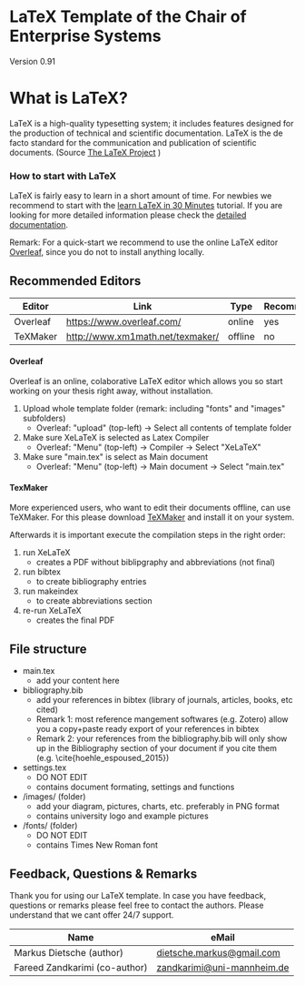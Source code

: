# LaTeX Template of the Chair of Enterprise Systems

Version 0.91

# What is LaTeX?

LaTeX is a high-quality typesetting system; it includes features designed for the production of technical and scientific documentation. LaTeX is the de facto standard for the communication and publication of scientific documents. (Source [The LaTeX Project](https://www.latex-project.org/) )

### How to start with LaTeX

LaTeX is fairly easy to learn in a short amount of time. For newbies we recommend to start with the [learn LaTeX in 30 Minutes](https://de.overleaf.com/learn/latex/Learn_LaTeX_in_30_minutes) tutorial. If you are looking for more detailed information please check the
[detailed documentation](https://de.overleaf.com/learn/latex/Tutorials).

Remark: For a quick-start we recommend to use the online LaTeX editor [Overleaf](https://www.overleaf.com/), since you do not to install anything locally.

## Recommended Editors

| Editor   | Link                             | Type    | Recommended |
| -------- | -------------------------------- | ------- | ----------- |
| Overleaf | https://www.overleaf.com/        | online  | yes         |
| TeXMaker | http://www.xm1math.net/texmaker/ | offline | no          |

#### Overleaf

Overleaf is an online, colaborative LaTeX editor which allows you so start working on your thesis right away, without installation.

1. Upload whole template folder (remark: including "fonts" and "images" subfolders)
   - Overleaf: "upload" (top-left) -> Select all contents of template folder
2. Make sure XeLaTeX is selected as Latex Compiler
   - Overleaf: "Menu" (top-left) -> Compiler -> Select "XeLaTeX"
3. Make sure "main.tex" is select as Main document
   - Overleaf: "Menu" (top-left) -> Main document -> Select "main.tex"

#### TexMaker

More experienced users, who want to edit their documents offline, can use TeXMaker. For this please download [TeXMaker](http://www.xm1math.net/texmaker/) and install it on your system.

Afterwards it is important execute the compilation steps in the right order:

1. run XeLaTeX
   - creates a PDF without biblipgraphy and abbreviations (not final)
2. run bibtex
   - to create bibliography entries
3. run makeindex
   - to create abbreviations section
4. re-run XeLaTeX
   - creates the final PDF

## File structure

- main.tex
  - add your content here
- bibliography.bib
  - add your references in bibtex (library of journals, articles, books, etc cited)
  - Remark 1: most reference mangement softwares (e.g. Zotero) allow you a copy+paste ready export of your references in bibtex
  - Remark 2: your references from the bibliography.bib will only show up in the Bibliography section of your document if you cite them (e.g. \cite{hoehle_espoused_2015})
- settings.tex
  - DO NOT EDIT
  - contains document formating, settings and functions
- /images/ (folder)
  - add your diagram, pictures, charts, etc. preferably in PNG format
  - contains university logo and example pictures
- /fonts/ (folder)
  - DO NOT EDIT
  - contains Times New Roman font

## Feedback, Questions & Remarks

Thank you for using our LaTeX template. In case you have feedback, questions or remarks please feel free to contact the authors. Please understand that we cant offer 24/7 support.

| Name                          | eMail                      |
| ----------------------------- | -------------------------- |
| Markus Dietsche (author)      | dietsche.markus@gmail.com  |
| Fareed Zandkarimi (co-author) | zandkarimi@uni-mannheim.de | offline |
